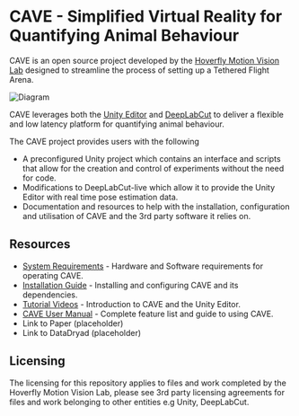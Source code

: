 # CAVE - Simplified Virtual Reality for Quantifying Animal Behaviour
CAVE is an open source project developed by the [Hoverfly Motion Vision Lab](https://hoverflyvision.weebly.com/) designed to streamline the process of setting up a Tethered Flight Arena. 

![Diagram](https://github.com/HoverflyLab/CAVE_TetheredFlightArena/assets/68989844/3425d8d8-0acd-4525-a433-8c49e124c2ad)

CAVE leverages both the [Unity Editor](https://unity.com/products/unity-engine) and [DeepLabCut](https://www.mackenziemathislab.org/deeplabcut) to deliver a flexible and low latency platform for quantifying animal behaviour.

The CAVE project provides users with the following
- A preconfigured Unity project which contains an interface and scripts that allow for the creation and control of experiments without the need for code.
- Modifications to DeepLabCut-live which allow it to provide the Unity Editor with real time pose estimation data.
- Documentation and resources to help with the installation, configuration and utilisation of CAVE and the 3rd party software it relies on.

## Resources
- [System Requirements](https://drive.google.com/drive/folders/1BMVr8nH6EV9duNTKSAItW-cu7hiIqaZ5?usp=sharing) - Hardware and Software requirements for operating CAVE.
- [Installation Guide](https://drive.google.com/drive/folders/1BMVr8nH6EV9duNTKSAItW-cu7hiIqaZ5?usp=sharing) - Installing and configuring CAVE and its dependencies.
- [Tutorial Videos](https://drive.google.com/drive/folders/1BMVr8nH6EV9duNTKSAItW-cu7hiIqaZ5?usp=sharing) - Introduction to CAVE and the Unity Editor.
- [CAVE User Manual](https://drive.google.com/drive/folders/1BMVr8nH6EV9duNTKSAItW-cu7hiIqaZ5?usp=sharing) - Complete feature list and guide to using CAVE.
- Link to Paper (placeholder)
- Link to DataDryad (placeholder)

## Licensing
The licensing for this repository applies to files and work completed by the Hoverfly Motion Vision Lab, please see 3rd party licensing agreements for files and work belonging to other entities e.g Unity, DeepLabCut.
